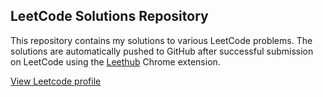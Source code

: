 ## LeetCode Solutions Repository

This repository contains my solutions to various LeetCode problems. The solutions are automatically pushed to GitHub after successful submission on LeetCode using the [Leethub](https://github.com/QasimWani/LeetHub) Chrome extension.

[View Leetcode profile](https://leetcode.com/mahtwog01)
